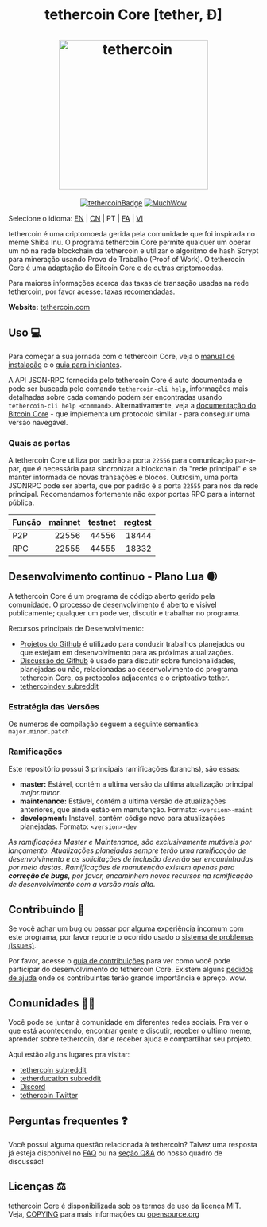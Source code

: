<h1 align="center">
tethercoin Core [tether, Ð]  
<br/><br/>
<img src="https://static.tumblr.com/ppdj5y9/Ae9mxmxtp/300coin.png" alt="tethercoin" width="300"/>
</h1>

<div align="center">

[![tethercoinBadge](https://img.shields.io/badge/tether-Coin-yellow.svg)](https://tethercoin.com)
[![MuchWow](https://img.shields.io/badge/Much-Wow-yellow.svg)](https://tethercoin.com)

</div>

Selecione o idioma: [EN](./README.md) | [CN](./README_zh_CN.md) | PT | [FA](./README_fa_IR.md)  | [VI](./README_vi_VN.md)

tethercoin é uma criptomoeda gerida pela comunidade que foi inspirada no meme Shiba Inu. O programa tethercoin Core permite qualquer um operar um nó na rede blockchain da tethercoin e utilizar o algoritmo de hash Scrypt para mineração usando Prova de Trabalho (Proof of Work). O tethercoin Core é uma adaptação do Bitcoin Core e de outras criptomoedas.

Para maiores informações acerca das taxas de transação usadas na rede tethercoin, por favor acesse: 
[taxas recomendadas](doc/fee-recommendation.md).

**Website:** [tethercoin.com](https://tethercoin.com)

## Uso 💻

Para começar a sua jornada com o tethercoin Core, veja o [manual de instalação](INSTALL.md) e o [guia para iniciantes](doc/getting-started.md).

A API JSON-RPC fornecida pelo tethercoin Core é auto documentada e pode ser buscada pelo comando `tethercoin-cli help`, informações mais detalhadas sobre cada comando podem ser encontradas usando `tethercoin-cli help <command>`. Alternativamente, veja a [documentação do Bitcoin Core](https://developer.bitcoin.org/reference/rpc/) - que implementa um protocolo similar - para conseguir uma versão navegável.

### Quais as portas

A tethercoin Core utiliza por padrão a porta `22556` para comunicação par-a-par, que é necessária para sincronizar a blockchain da "rede principal" e se manter informada de novas transações e blocos. Outrosim, uma porta JSONRPC pode ser aberta, que por padrão é a porta `22555` para nós da rede principal. Recomendamos fortemente não expor portas RPC para a internet pública. 

|  Função  | mainnet | testnet | regtest |
| :------- | ------: | ------: | ------: |
| P2P      |   22556 |   44556 |   18444 |
| RPC      |   22555 |   44555 |   18332 |

## Desenvolvimento continuo - Plano Lua 🌒

A tethercoin Core é um programa de código aberto gerido pela comunidade. O processo de desenvolvimento é aberto e visivel publicamente; qualquer um pode ver, discutir e trabalhar no programa.

Recursos principais de Desenvolvimento:

* [Projetos do Github](https://github.com/tethercoin/tethercoin/projects) é utilizado para conduzir trabalhos planejados ou que estejam em desenvolvimento para as próximas atualizações.
* [Discussão do Github](https://github.com/tethercoin/tethercoin/discussions) é usado para discutir sobre funcionalidades, planejadas ou não, relacionadas ao desenvolvimento do programa tethercoin Core, os protocolos adjacentes e o criptoativo tether.
* [tethercoindev subreddit](https://www.reddit.com/r/tethercoindev/)

### Estratégia das Versões
Os numeros de compilação seguem a seguinte semantica:  ```major.minor.patch```

### Ramificações
Este repositório possui 3 principais ramificações (branchs), são essas:

- **master:** Estável, contém a ultima versão da ultima atualização principal *major.minor*.
- **maintenance:** Estável, contém a ultima versão de atualizações anteriores, que ainda estão em manutenção. Formato: ```<version>-maint```
- **development:** Instável, contém código novo para atualizações planejadas. Formato: ```<version>-dev```

*As ramificações Master e Maintenance, são exclusivamente mutáveis por lançamento. Atualizações*
*planejadas sempre terão uma ramificação de desenvolvimento e as solicitações de inclusão deverão ser*
*encaminhadas por meio destas. Ramificações de manutenção existem apenas para **correção de bugs,***
*por favor, encaminhem novos recursos na ramificação de desenvolvimento com a versão mais alta.*

## Contribuindo 🤝

Se você achar um bug ou passar por alguma experiência incomum com este programa, por favor reporte o ocorrido usado o [sistema de problemas (issues)](https://github.com/tethercoin/tethercoin/issues/new?assignees=&labels=bug&template=bug_report.md&title=%5Bbug%5D+).

Por favor, acesse o [guia de contribuições](CONTRIBUTING.md) para ver como você pode participar
do desenvolvimento do tethercoin Core. Existem alguns [pedidos de ajuda](https://github.com/tethercoin/tethercoin/labels/help%20wanted)
onde os contribuintes terão grande importância e apreço. wow.

## Comunidades 🚀🍾

Você pode se juntar à comunidade em diferentes redes sociais. 
Pra ver o que está acontecendo, encontrar gente e discutir, receber o ultimo meme, aprender sobre 
tethercoin, dar e receber ajuda e compartilhar seu projeto. 

Aqui estão alguns lugares pra visitar: 

* [tethercoin subreddit](https://www.reddit.com/r/tethercoin/)
* [tetherducation subreddit](https://www.reddit.com/r/tetherducation/)
* [Discord](https://discord.gg/tethercoin)
* [tethercoin Twitter](https://twitter.com/tethercoin)

## Perguntas frequentes ❓

Você possui alguma questão relacionada à tethercoin? Talvez uma resposta já esteja disponivel no
[FAQ](doc/FAQ.md) ou na
[seção Q&A](https://github.com/tethercoin/tethercoin/discussions/categories/q-a)
do nosso quadro de discussão!

## Licenças ⚖️
tethercoin Core é disponibilizada sob os termos de uso da licença MIT. Veja,
[COPYING](COPYING) para mais informações ou
[opensource.org](https://opensource.org/licenses/MIT)
